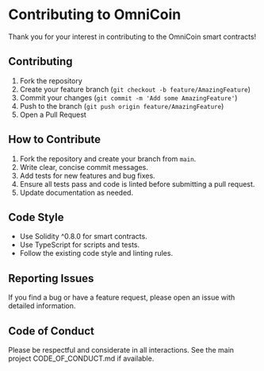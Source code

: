 # Contributing to OmniCoin

Thank you for your interest in contributing to the OmniCoin smart contracts!

## Contributing

1. Fork the repository
2. Create your feature branch (`git checkout -b feature/AmazingFeature`)
3. Commit your changes (`git commit -m 'Add some AmazingFeature'`)
4. Push to the branch (`git push origin feature/AmazingFeature`)
5. Open a Pull Request

## How to Contribute

1. Fork the repository and create your branch from `main`.
2. Write clear, concise commit messages.
3. Add tests for new features and bug fixes.
4. Ensure all tests pass and code is linted before submitting a pull request.
5. Update documentation as needed.

## Code Style

- Use Solidity ^0.8.0 for smart contracts.
- Use TypeScript for scripts and tests.
- Follow the existing code style and linting rules.

## Reporting Issues

If you find a bug or have a feature request, please open an issue with detailed information.

## Code of Conduct

Please be respectful and considerate in all interactions. See the main project CODE_OF_CONDUCT.md if available.